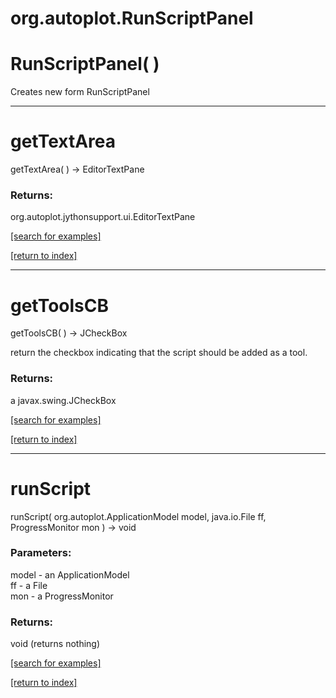 # org.autoplot.RunScriptPanel



# RunScriptPanel( )
Creates new form RunScriptPanel

***
<a name="getTextArea"></a>
# getTextArea
getTextArea(  ) &rarr; EditorTextPane



### Returns:
org.autoplot.jythonsupport.ui.EditorTextPane


<a href="https://github.com/autoplot/dev/search?q=getTextArea&unscoped_q=getTextArea">[search for examples]</a>

<a href="https://github.com/autoplot/documentation/blob/master/javadoc/index-all.md">[return to index]</a>

***
<a name="getToolsCB"></a>
# getToolsCB
getToolsCB(  ) &rarr; JCheckBox

return the checkbox indicating that the script should be added as a tool.

### Returns:
a javax.swing.JCheckBox


<a href="https://github.com/autoplot/dev/search?q=getToolsCB&unscoped_q=getToolsCB">[search for examples]</a>

<a href="https://github.com/autoplot/documentation/blob/master/javadoc/index-all.md">[return to index]</a>

***
<a name="runScript"></a>
# runScript
runScript( org.autoplot.ApplicationModel model, java.io.File ff, ProgressMonitor mon ) &rarr; void



### Parameters:
model - an ApplicationModel
<br>ff - a File
<br>mon - a ProgressMonitor

### Returns:
void (returns nothing)


<a href="https://github.com/autoplot/dev/search?q=runScript&unscoped_q=runScript">[search for examples]</a>

<a href="https://github.com/autoplot/documentation/blob/master/javadoc/index-all.md">[return to index]</a>

